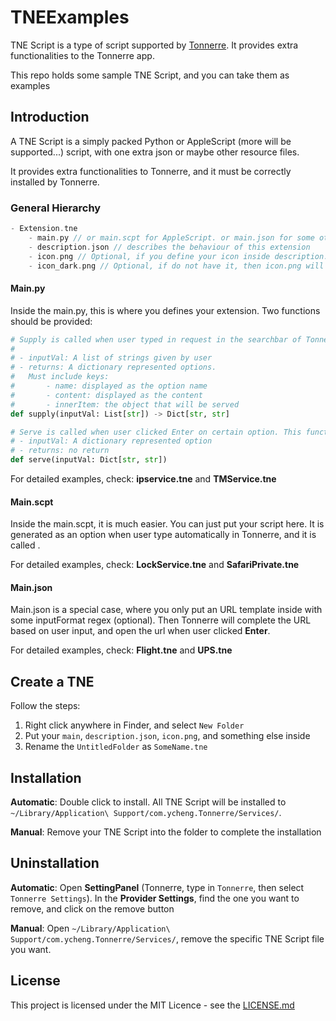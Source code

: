 # TNEExamples
TNE Script is a type of script supported by [Tonnerre](https://github.com/YaxinCheng/Tonnerre/). It provides extra functionalities to the Tonnerre app.

This repo holds some sample TNE Script, and you can take them as examples

## Introduction

A TNE Script is a simply packed Python or AppleScript (more will be supported...) script, with one extra json or maybe other resource files. 

It provides extra functionalities to Tonnerre, and it must be correctly installed by Tonnerre.

### General Hierarchy

```c
- Extension.tne
	- main.py // or main.scpt for AppleScript. or main.json for some other url tasks
	- description.json // describes the behaviour of this extension
	- icon.png // Optional, if you define your icon inside description.json
	- icon_dark.png // Optional, if do not have it, then icon.png will be used in both modes
```

#### Main.py

Inside the main.py, this is where you defines your extension. Two functions should be provided:

```python
# Supply is called when user typed in request in the searchbar of Tonnerre. The extension should give proper feedback based on the input. Threading and other GUI refreshing is handled by Tonnerre
#
# - inputVal: A list of strings given by user
# - returns: A dictionary represented options. 
#	Must include keys:
#		- name: displayed as the option name
#		- content: displayed as the content
#		- innerItem: the object that will be served
def supply(inputVal: List[str]) -> Dict[str, str]

# Serve is called when user clicked Enter on certain option. This function should react on what user has selected (e.g. if it is an URL, then open the URL in the browser)
# - inputVal: A dictionary represented option
# - returns: no return
def serve(inputVal: Dict[str, str])
```

For detailed examples, check: **ipservice.tne** and **TMService.tne**

#### Main.scpt

Inside the main.scpt, it is much easier. You can just put your script here. It is generated as an option when user type automatically in Tonnerre, and it is called .

For detailed examples, check: **LockService.tne** and **SafariPrivate.tne**

#### Main.json

Main.json is a special case, where you only put an URL template inside with some inputFormat regex (optional). Then Tonnerre will complete the URL based on user input, and open the url when user clicked **Enter**.

For detailed examples, check: **Flight.tne** and **UPS.tne**

## Create a TNE

Follow the steps:

1. Right click anywhere in Finder, and select `New Folder`
2. Put your `main`, `description.json`, `icon.png`, and something else inside
3. Rename the `UntitledFolder` as `SomeName.tne`

## Installation

**Automatic**: Double click to install. All TNE Script will be installed to `~/Library/Application\ Support/com.ycheng.Tonnerre/Services/`. 

**Manual**: Remove your TNE Script into the folder to complete the installation

## Uninstallation

**Automatic**: Open **SettingPanel** (Tonnerre, type in `Tonnerre`, then select `Tonnerre Settings`). In the **Provider Settings**, find the one you want to remove, and click on the remove button

**Manual**: Open `~/Library/Application\ Support/com.ycheng.Tonnerre/Services/`, remove the specific TNE Script file you want. 

## License

This project is licensed under the MIT Licence - see the [LICENSE.md](https://github.com/YaxinCheng/TNEExamples/blob/master/LICENSE)

